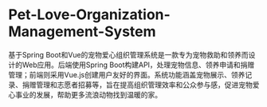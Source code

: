 # Pet-Love-Organization-Management-System
基于Spring Boot和Vue的宠物爱心组织管理系统是一款专为宠物救助和领养而设计的Web应用。后端使用Spring Boot构建API，处理宠物信息、领养申请和捐赠管理；前端则采用Vue.js创建用户友好的界面。系统功能涵盖宠物展示、领养记录、捐赠管理和志愿者招募等，旨在提高组织管理效率和公众参与感，促进宠物爱心事业的发展，帮助更多流浪动物找到温暖的家。
